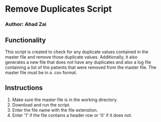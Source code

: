 # Remove Duplicates Script
### Author: Ahad Zai
## Functionality
This script is created to check for any duplicate values contained in the master file and remove those duplicate values. Additionally, it also generates a new file that does not have any duplicates and also a log file containing a list of the patients that were removed from the master file. The master file must be in a .csv format.
## Instructions
1) Make sure the master file is in the working directory.
2) Download and run the script.
3) Enter the file name with the file extenstion.
4) Enter '1' if the file contains a header row or '0' if it does not.
